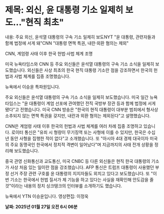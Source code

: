 # **제목: 외신, 윤 대통령 기소 일제히 보도..."현직 최초"**

  내용: 주요 외신, 윤석열 대통령의 구속 기소 일제히 보도NYT "윤 대통령, 관련자들과 함께 법정에 서게 돼"CNN "대통령 면책 특권, 내란·외환 혐의는 제외"

CNN, 계엄령 사태 이후 한국 헌법·사법 체계 조명

미국 뉴욕타임스와 CNN 등 주요 외신들은 윤석열 대통령의 구속 기소 소식을 일제히 보도했습니다. 외신들은 사상 최초의 한국 현직 대통령 기소란 점을 강조하면서 한국의 헌법과 사법 체계를 집중 조명했습니다.

뉴욕에서 이승윤 특파원입니다.

주요 외신들은 윤석열 대통령의 구속 기소 소식을 일제히 보도했습니다. 미국 일간 뉴욕타임스는 "윤 대통령이 계엄 선포에 관여했던 전직 국방부 장관 등과 함께 법정에 서게 됐다"고 전했습니다. 미국 CNN 방송은 "한국의 현직 대통령이 대부분 범죄에서 형사상 소추되지 않는 면책 특권을 갖지만, 내란과 외환 혐의는 제외된다"고 설명했습니다.

CNN은 계엄령 사태 이후 한국의 헌법과 사법 체계를 여러 차례 집중 조명하고 있습니다. 로이터 통신은 "유죄 시 형량이 무기징역 또는 사형에 이를 수 있지만, 한국은 수십 년 동안 사형을 집행한 적이 없다"고 소개했습니다. 또 "아시아 4대 경제 대국이자 미국의 주요 동맹국인 한국에서 정치적 격변이 일어났다"며 지금까지의 사태 전개 상황을 정리해 보도했습니다.

중국 관영 신화통신과 교도통신, 미국 CNBC 등 다른 외신들은 현직 한국 대통령의 기소가 사상 처음 있는 일이란 점을 강조했습니다. AFP 통신은 트럼프 대통령이 사용했던 부정 선거 주장 관련 구호를 윤 대통령의 지지자들도 외치고 있다고 보도했습니다. 또 "이번 기소는 한국에서 헌법 질서가 제 기능을 하고 있다는 사실을 재확인해 안도감을 줄 것"이라는 내용의 정치 싱크탱크의 인터뷰를 소개하기도 했습니다.

뉴욕에서 YTN 이승윤입니다. 영상편집: 이정욱

  **날짜: 2025년 01월 27일 오전 6시 06분**